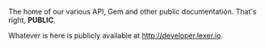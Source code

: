 The home of our various API, Gem and other public documentation.
That's right, **PUBLIC**.

Whatever is here is publicly available at http://developer.lexer.io.
